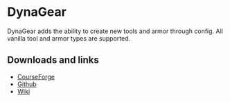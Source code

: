 # DynaGear
DynaGear adds the ability to create new tools and armor through config. All vanilla tool and armor types are supported.

## Downloads and links
- [CourseForge](https://www.curseforge.com/minecraft/mc-mods/dynagear)
- [Github](https://github.com/CottonMC/DynaGear)
- [Wiki](https://github.com/CottonMC/DynaGear/wiki)